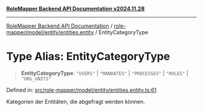 [**RoleMapper Backend API Documentation v2024.11.28**](../../../../../README.md)

***

[RoleMapper Backend API Documentation](../../../../../modules.md) / [role-mapper/model/entity/entities.entity](../README.md) / EntityCategoryType

# Type Alias: EntityCategoryType

> **EntityCategoryType**: `"USERS"` \| `"MANDATES"` \| `"PROCESSES"` \| `"ROLES"` \| `"ORG_UNITS"`

Defined in: [src/role-mapper/model/entity/entities.entity.ts:61](https://github.com/FlowCraft-AG/RoleMapper/blob/046a4446f7c1ce6f2997dfd7b028c1b4223ffb6a/backend/src/role-mapper/model/entity/entities.entity.ts#L61)

Kategorien der Entitäten, die abgefragt werden können.
